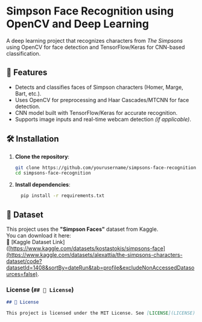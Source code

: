 # Simpson Face Recognition using OpenCV and Deep Learning



A deep learning project that recognizes characters from *The Simpsons* using OpenCV for face detection and TensorFlow/Keras for CNN-based classification.

## 📌 Features
- Detects and classifies faces of Simpson characters (Homer, Marge, Bart, etc.).
- Uses OpenCV for preprocessing and Haar Cascades/MTCNN for face detection.
- CNN model built with TensorFlow/Keras for accurate recognition.
- Supports image inputs and real-time webcam detection *(if applicable)*.

## 🛠️ Installation
1. **Clone the repository**:
   ```bash
   git clone https://github.com/yourusername/simpsons-face-recognition.git
   cd simpsons-face-recognition
2. **Install dependencies**:
    ```bash
      pip install -r requirements.txt


## 📂 Dataset

This project uses the **"Simpson Faces"** dataset from Kaggle.  
You can download it here:  
🔗 [Kaggle Dataset Link]([https://www.kaggle.com/datasets/kostastokis/simpsons-face](https://www.kaggle.com/datasets/alexattia/the-simpsons-characters-dataset/code?datasetId=1408&sortBy=dateRun&tab=profile&excludeNonAccessedDatasources=false).



### **License** (`## 📜 License`)
```markdown
## 📜 License

This project is licensed under the MIT License. See [LICENSE](LICENSE) for details.
